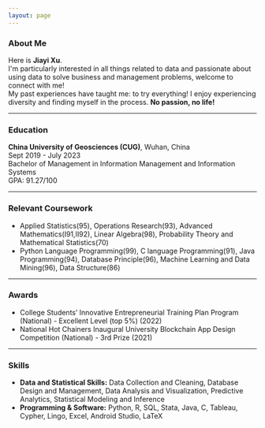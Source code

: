 ```yaml
---
layout: page
---
```


### About Me

Here is **Jiayi Xu**. <br>
I'm particularly interested in all things related to data and passionate about using data to solve business and management problems, welcome to connect with me! <br>
My past experiences have taught me: to try everything! I enjoy experiencing diversity and finding myself in the process. 
**No passion, no life!**
<br>

---

### Education
**China University of Geosciences (CUG)**, Wuhan, China <br>
Sept 2019 - July 2023 <br>
Bachelor of Management in Information Management and Information Systems <br>
GPA: 91.27/100

---

### Relevant Coursework
- Applied Statistics(95), Operations Research(93), Advanced Mathematics(Ⅰ91,Ⅱ92), Linear Algebra(98), Probability Theory and Mathematical Statistics(70)
- Python Language Programming(99), C language Programming(91), Java Programming(94), Database Principle(96), Machine Learning and Data Mining(96), Data Structure(86)

---

### Awards
- College Students’ Innovative Entrepreneurial Training Plan Program (National) - Excellent Level (top 5%) (2022)
- National Hot Chainers Inaugural University Blockchain App Design Competition (National) - 3rd Prize (2021)

---

### Skills
- **Data and Statistical Skills:** Data Collection and Cleaning, Database Design and Management, Data Analysis and Visualization, Predictive Analytics, Statistical Modeling and Inference
- **Programming & Software:** Python, R, SQL, Stata, Java, C, Tableau, Cypher, Lingo, Excel, Android Studio, LaTeX
